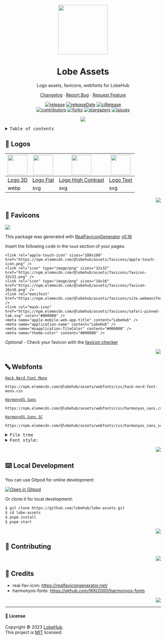 <p align="center">
  <img width="160" src="https://npm.elemecdn.com/@lobehub/assets/logo/logo-3d.webp">
</p>
<h1 align="center">Lobe Assets</h1>

<div align="center">

Logo assets, favicons, webfonts for LobeHub

[Changelog](./CHANGELOG.md) · [Report Bug][issues-url] · [Request Feature][issues-url]

<!-- SHIELD GROUP -->

[![release][release-shield]][release-url]
[![releaseDate][release-date-shield]][release-date-url]
[![ciRelease][ci-release-shield]][ci-release-url] <br/>
[![contributors][contributors-shield]][contributors-url]
[![forks][forks-shield]][forks-url]
[![stargazers][stargazers-shield]][stargazers-url]
[![issues][issues-shield]][issues-url]

![](https://github.com/lobehub/favicon/blob/main/preview.png?raw=true)

</div>

<details>
<summary><kbd>Table of contents</kbd></summary>

#### TOC

- [📦 Installation](#-installation)
- [⌨️ Local Development](#️-local-development)
- [🤝 Contributing](#-contributing)

####

</details>

## 🤯 Logos

| <img src="https://npm.elemecdn.com/@lobehub/assets/logo/logo-3d.webp" width="64" > | <img src="https://npm.elemecdn.com/@lobehub/assets/logo/logo-flat.svg" width="64" > | <img src="https://npm.elemecdn.com/@lobehub/assets/logo/logo-high-contrast.svg" width="64" > | <img src="https://npm.elemecdn.com/@lobehub/assets/logo/logo-text.svg" width="64" > |
| ---------------------------------------------------------------------------------- | ----------------------------------------------------------------------------------- | -------------------------------------------------------------------------------------------- | ----------------------------------------------------------------------------------- |
| [Logo 3D][logo-3d]                                                                 | [Logo Flat][logo-flat]                                                              | [Logo High Contrast][logo-high-contrast]                                                     | [Logo Text][logo-text]                                                              |
| webp                                                                               | svg                                                                                 | svg                                                                                          | svg                                                                                 |

[logo-3d]: https://npm.elemecdn.com/@lobehub/assets/logo/logo-3d.webp
[logo-flat]: https://npm.elemecdn.com/@lobehub/assets/logo/logo-flat.svg
[logo-high-contrast]: https://npm.elemecdn.com/@lobehub/assets/logo/logo-high-contrast.svg
[logo-text]: https://npm.elemecdn.com/@lobehub/assets/logo/logo-text.svg

<div align="right">

[![][back-to-top]](#readme-top)

</div>

## 💞 Favicons

![](https://github.com/lobehub/favicon/blob/main/docs/preview.png?raw=true)

This package was generated with [RealFaviconGenerator](https://realfavicongenerator.net/) [v0.16](https://realfavicongenerator.net/change_log#v0.16)

Insert the following code in the `head` section of your pages:

```
<link rel="apple-touch-icon" sizes="180x180" href="https://npm.elemecdn.com/@lobehub/assets/favicons/apple-touch-icon.png" />
<link rel="icon" type="image/png" sizes="32x32" href="https://npm.elemecdn.com/@lobehub/assets/favicons/favicon-32x32.png" />
<link rel="icon" type="image/png" sizes="16x16" href="https://npm.elemecdn.com/@lobehub/assets/favicons/favicon-16x16.png" />
<link rel="manifest" href="https://npm.elemecdn.com/@lobehub/assets/favicons/site.webmanifest" />
<link rel="mask-icon" href="https://npm.elemecdn.com/@lobehub/assets/favicons/safari-pinned-tab.svg" color="#000000" />
<meta name="apple-mobile-web-app-title" content="LobeHub" />
<meta name="application-name" content="LobeHub" />
<meta name="msapplication-TileColor" content="#000000" />
<meta name="theme-color" content="#000000" />
```

_Optional_ - Check your favicon with the [favicon checker](https://realfavicongenerator.net/favicon_checker)

<div align="right">

[![][back-to-top]](#readme-top)

</div>

## 🔤 Webfonts

[`Hack Nerd Font Mono`](https://npm.elemecdn.com/@lobehub/assets/webfonts/css/hack-nerd-font-mono.css)

```text
https://npm.elemecdn.com/@lobehub/assets/webfonts/css/hack-nerd-font-mono.css
```

[`HarmonyOS Sans`](https://npm.elemecdn.com/@lobehub/assets/webfonts/css/harmonyos-sans.css)

```text
https://npm.elemecdn.com/@lobehub/assets/webfonts/css/harmonyos_sans.css
```

[`HarmonyOS Sans SC`](https://npm.elemecdn.com/@lobehub/assets/webfonts/css/harmonyos-sans-sc.css)

```text
https://npm.elemecdn.com/@lobehub/assets/webfonts/css/harmonyos_sans_sc.css
```

<details>
<summary><kbd>File tree</kbd></summary>

```text
css/···································（样式表目录）
├── hack-nerd-font-mono.css············（Hack Nerd Font Mono 字体样式表）
├── harmonyos-sans.css·················（HarmonyOS Sans 字体样式表）
├── harmonyos-sans-sc.css··············（HarmonyOS Sans SC 字体样式表）
fonts/·································（字体目录）
├── Nerdfont···························（Nerd Font 字体目录）
├── HarmonyOS_Sans·····················（HarmonyOS Sans 字体目录）
├── HarmonyOS_Sans_Italic··············（HarmonyOS Sans 字体目录）
└── HarmonyOS_Sans_SC··················（HarmonyOS Sans SC 字体目录）
```

</details>

<details>
<summary><kbd>Font style:</kbd></summary>

```text
HarmonyOS_Sans_*/······················（字体目录）
├── *_Black.*··························（字重 900 的粗体）
├── *_Bold.*···························（字重 700 的粗体）
├── *_Light.*··························（字重 300 的细体）
├── *_Medium.*·························（字重 500 的标准体）
├── *_Regular.*························（字重 400 的标准体）
├── *_Thin.*···························（字重 100 的细体）
├── *.eot······························（支持 IE6-IE8、IE9+ 兼容模式的字体格式）
├── *.svg······························（支持旧版 iOS 的字体格式）
├── *.ttf······························（支持 Safari、Android、iOS 的字体格式）
├── *.woff·····························（支持现代浏览器的字体格式）
└── *.woff2····························（支持高版本现代浏览器的字体格式）
```

</details>

<div align="right">

[![][back-to-top]](#readme-top)

</div>

## ⌨️ Local Development

You can use Gitpod for online development:

[![Open in Gitpod](https://gitpod.io/button/open-in-gitpod.svg)][gitpod-url]

Or clone it for local development:

```bash
$ git clone https://github.com/lobehub/lobe-assets.git
$ cd lobe-assets
$ pnpm install
$ pnpm start
```

<div align="right">

[![][back-to-top]](#readme-top)

</div>

## 🤝 Contributing

<!-- CONTRIBUTION GROUP -->

<!-- CONTRIBUTION END -->

<div align="right">

[![][back-to-top]](#readme-top)

</div>

## 🔗 Credits

- real-fav-icon: https://realfavicongenerator.net/
- harmonyos-fonts: https://github.com/IKKI2000/harmonyos-fonts

<div align="right">

[![][back-to-top]](#readme-top)

</div>

---

#### 📝 License

Copyright © 2023 [LobeHub][profile-url]. <br />
This project is [MIT](./LICENSE) licensed.

<!-- LINK GROUP -->

[profile-url]: https://github.com/lobehub
[gitpod-url]: https://gitpod.io/#https://github.com/lobehub/lobe-assets

<!-- SHIELD LINK GROUP -->

[back-to-top]: https://img.shields.io/badge/-BACK_TO_TOP-151515?style=flat-square

<!-- release -->

[release-shield]: https://img.shields.io/npm/v/@lobehub/assets?label=%F0%9F%A4%AF%20NPM
[release-url]: https://www.npmjs.com/package/@lobehub/assets

<!-- releaseDate -->

[release-date-shield]: https://img.shields.io/github/release-date/lobehub/lobe-assets?style=flat
[release-date-url]: https://github.com/lobehub/lobe-assets/releases

<!-- ciRelease -->

[ci-release-shield]: https://github.com/lobehub/lobe-assets/workflows/Release%20CI/badge.svg
[ci-release-url]: https://github.com/lobehub/lobe-assets/actions?query=workflow%3ARelease%20CI

<!-- contributors -->

[contributors-shield]: https://img.shields.io/github/contributors/lobehub/lobe-assets.svg?style=flat
[contributors-url]: https://github.com/lobehub/lobe-assets/graphs/contributors

<!-- forks -->

[forks-shield]: https://img.shields.io/github/forks/lobehub/lobe-assets.svg?style=flat
[forks-url]: https://github.com/lobehub/lobe-assets/network/members

<!-- stargazers -->

[stargazers-shield]: https://img.shields.io/github/stars/lobehub/lobe-assets.svg?style=flat
[stargazers-url]: https://github.com/lobehub/lobe-assets/stargazers

<!-- issues -->

[issues-shield]: https://img.shields.io/github/issues/lobehub/lobe-assets.svg?style=flat
[issues-url]: https://github.com/lobehub/lobe-assets/issues/new/choose
